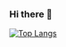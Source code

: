 ### Hi there 👋

[![Top Langs](https://github-readme-stats.vercel.app/api/top-langs/?username=MeztliRA&exclude_repo=Doom-Emacs-config,Fish-Config)](https://github.com/anuraghazra/github-readme-stats)

<!--
**MeztliRA/MeztliRA** is a ✨ _special_ ✨ repository because its `README.md` (this file) appears on your GitHub profile.

Here are some ideas to get you started:

- 🔭 I’m currently working on ...
- 🌱 I’m currently learning ...
- 👯 I’m looking to collaborate on ...
- 🤔 I’m looking for help with ...
- 💬 Ask me about ...
- 📫 How to reach me: ...
- 😄 Pronouns: ...
- ⚡ Fun fact: ...
-->
